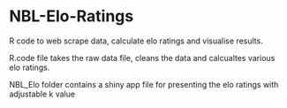 # NBL-Elo-Ratings
R code to web scrape data, calculate elo ratings and visualise results. 

R.code file takes the raw data file, cleans the data and calcualtes various elo ratings.

NBL_Elo folder contains a shiny app file for presenting the elo ratings with adjustable k value
